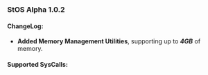 ### **StOS Alpha 1.0.2**  
#### **ChangeLog:**  
- **Added Memory Management Utilities**, supporting up to **_4GB_** of memory.  



#### **Supported SysCalls:**

